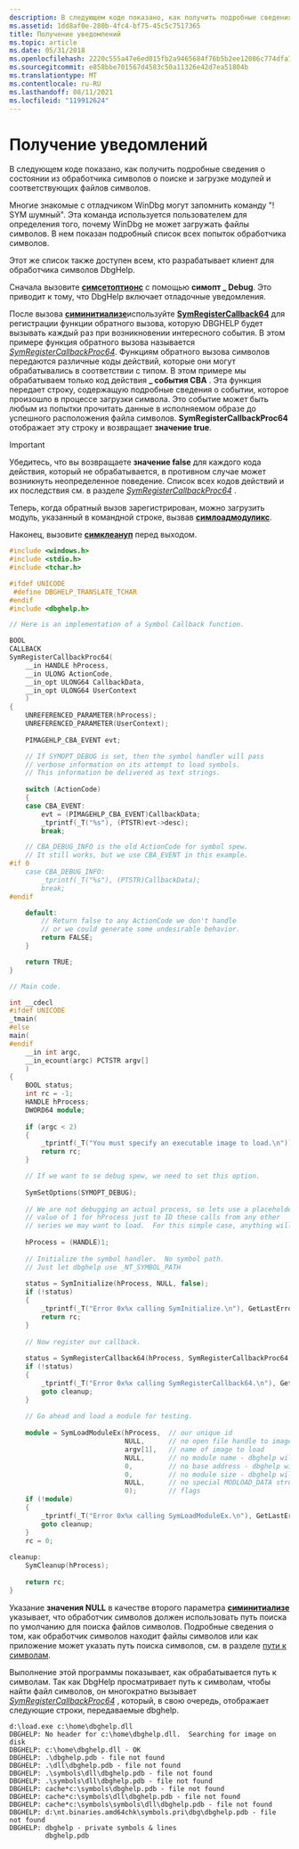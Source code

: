 ```yaml
---
description: В следующем коде показано, как получить подробные сведения о состоянии из обработчика символов о поиске и загрузке модулей и соответствующих файлов символов.
ms.assetid: 1dd8af0e-280b-4fc4-bf75-45c5c7517365
title: Получение уведомлений
ms.topic: article
ms.date: 05/31/2018
ms.openlocfilehash: 2220c555a47e6ed015fb2a9465684f76b5b2ee12086c774dfa75ff12c967291e
ms.sourcegitcommit: e858bbe701567d4583c50a11326e42d7ea51804b
ms.translationtype: MT
ms.contentlocale: ru-RU
ms.lasthandoff: 08/11/2021
ms.locfileid: "119912624"
---
```

# <a name="getting-notifications"></a>Получение уведомлений

В следующем коде показано, как получить подробные сведения о состоянии из обработчика символов о поиске и загрузке модулей и соответствующих файлов символов.

Многие знакомые с отладчиком WinDbg могут запомнить команду "! SYM шумный". Эта команда используется пользователем для определения того, почему WinDbg не может загружать файлы символов. В нем показан подробный список всех попыток обработчика символов.

Этот же список также доступен всем, кто разрабатывает клиент для обработчика символов DbgHelp.

Сначала вызовите [**симсетоптионс**](/windows/desktop/api/Dbghelp/nf-dbghelp-symsetoptions) с помощью **симопт \_ Debug**. Это приводит к тому, что DbgHelp включает отладочные уведомления.

После вызова [**симинитиализе**](/windows/desktop/api/Dbghelp/nf-dbghelp-syminitialize)используйте [**SymRegisterCallback64**](/windows/desktop/api/Dbghelp/nf-dbghelp-symregistercallback) для регистрации функции обратного вызова, которую DBGHELP будет вызывать каждый раз при возникновении интересного события. В этом примере функция обратного вызова называется [*SymRegisterCallbackProc64*](/windows/desktop/api/DbgHelp/nc-dbghelp-psymbol_registered_callback). Функциям обратного вызова символов передаются различные коды действий, которые они могут обрабатывались в соответствии с типом. В этом примере мы обрабатываем только код действия **\_ события CBA** . Эта функция передает строку, содержащую подробные сведения о событии, которое произошло в процессе загрузки символа. Это событие может быть любым из попытки прочитать данные в исполняемом образе до успешного расположения файла символов. **SymRegisterCallbackProc64** отображает эту строку и возвращает **значение true**.

> [!IMPORTANT]
> Убедитесь, что вы возвращаете **значение false** для каждого кода действия, который не обрабатывается, в противном случае может возникнуть неопределенное поведение. Список всех кодов действий и их последствия см. в разделе [*SymRegisterCallbackProc64*](/windows/desktop/api/DbgHelp/nc-dbghelp-psymbol_registered_callback) .

 

Теперь, когда обратный вызов зарегистрирован, можно загрузить модуль, указанный в командной строке, вызвав [**симлоадмодуликс**](/windows/desktop/api/Dbghelp/nf-dbghelp-symloadmoduleex).

Наконец, вызовите [**симклеануп**](/windows/desktop/api/Dbghelp/nf-dbghelp-symcleanup) перед выходом.


```C++
#include <windows.h>
#include <stdio.h>
#include <tchar.h>

#ifdef UNICODE
 #define DBGHELP_TRANSLATE_TCHAR
#endif
#include <dbghelp.h>

// Here is an implementation of a Symbol Callback function.

BOOL 
CALLBACK 
SymRegisterCallbackProc64(
    __in HANDLE hProcess,
    __in ULONG ActionCode,
    __in_opt ULONG64 CallbackData,
    __in_opt ULONG64 UserContext
    )
{
    UNREFERENCED_PARAMETER(hProcess);
    UNREFERENCED_PARAMETER(UserContext);
    
    PIMAGEHLP_CBA_EVENT evt;

    // If SYMOPT_DEBUG is set, then the symbol handler will pass
    // verbose information on its attempt to load symbols.
    // This information be delivered as text strings.
    
    switch (ActionCode)
    {
    case CBA_EVENT:
        evt = (PIMAGEHLP_CBA_EVENT)CallbackData;
        _tprintf(_T("%s"), (PTSTR)evt->desc);
        break;

    // CBA_DEBUG_INFO is the old ActionCode for symbol spew.
    // It still works, but we use CBA_EVENT in this example.
#if 0
    case CBA_DEBUG_INFO:
        _tprintf(_T("%s"), (PTSTR)CallbackData);
        break;
#endif

    default:
        // Return false to any ActionCode we don't handle
        // or we could generate some undesirable behavior.
        return FALSE;
    }

    return TRUE;
}

// Main code.

int __cdecl
#ifdef UNICODE
_tmain(
#else
main(
#endif
    __in int argc,
    __in_ecount(argc) PCTSTR argv[]
    )
{
    BOOL status;
    int rc = -1;
    HANDLE hProcess;
    DWORD64 module;
    
    if (argc < 2)
    {
        _tprintf(_T("You must specify an executable image to load.\n"));
        return rc;
    }

    // If we want to se debug spew, we need to set this option.
        
    SymSetOptions(SYMOPT_DEBUG);
    
    // We are not debugging an actual process, so lets use a placeholder
    // value of 1 for hProcess just to ID these calls from any other
    // series we may want to load.  For this simple case, anything will do.
    
    hProcess = (HANDLE)1;
    
    // Initialize the symbol handler.  No symbol path.  
    // Just let dbghelp use _NT_SYMBOL_PATH
    
    status = SymInitialize(hProcess, NULL, false);
    if (!status)
    {
        _tprintf(_T("Error 0x%x calling SymInitialize.\n"), GetLastError());
        return rc;
    }
     
    // Now register our callback.
    
    status = SymRegisterCallback64(hProcess, SymRegisterCallbackProc64, NULL);
    if (!status)
    {
        _tprintf(_T("Error 0x%x calling SymRegisterCallback64.\n"), GetLastError());
        goto cleanup;
    }
    
    // Go ahead and load a module for testing.
    
    module = SymLoadModuleEx(hProcess,  // our unique id
                             NULL,      // no open file handle to image
                             argv[1],   // name of image to load
                             NULL,      // no module name - dbghelp will get it
                             0,         // no base address - dbghelp will get it
                             0,         // no module size - dbghelp will get it
                             NULL,      // no special MODLOAD_DATA structure
                             0);        // flags
    if (!module)
    {
        _tprintf(_T("Error 0x%x calling SymLoadModuleEx.\n"), GetLastError());
        goto cleanup;
    }
    rc = 0;
    
cleanup:
    SymCleanup(hProcess);
    
    return rc;    
}
```



Указание **значения NULL** в качестве второго параметра [**симинитиализе**](/windows/desktop/api/Dbghelp/nf-dbghelp-syminitialize) указывает, что обработчик символов должен использовать путь поиска по умолчанию для поиска файлов символов. Подробные сведения о том, как обработчик символов находит файлы символов или как приложение может указать путь поиска символов, см. в разделе [пути к символам](symbol-paths.md).

Выполнение этой программы показывает, как обрабатывается путь к символам. Так как DbgHelp просматривает путь к символам, чтобы найти файл символов, он многократно вызывает [*SymRegisterCallbackProc64*](/windows/desktop/api/DbgHelp/nc-dbghelp-psymbol_registered_callback) , который, в свою очередь, отображает следующие строки, передаваемые dbghelp.

``` syntax
d:\load.exe c:\home\dbghelp.dll
DBGHELP: No header for c:\home\dbghelp.dll.  Searching for image on disk
DBGHELP: c:\home\dbghelp.dll - OK
DBGHELP: .\dbghelp.pdb - file not found
DBGHELP: .\dll\dbghelp.pdb - file not found
DBGHELP: .\symbols\dll\dbghelp.pdb - file not found
DBGHELP: .\symbols\dll\dbghelp.pdb - file not found
DBGHELP: cache*c:\symbols\dbghelp.pdb - file not found
DBGHELP: cache*c:\symbols\dll\dbghelp.pdb - file not found
DBGHELP: cache*c:\symbols\symbols\dll\dbghelp.pdb - file not found
DBGHELP: d:\nt.binaries.amd64chk\symbols.pri\dbg\dbghelp.pdb - file not found
DBGHELP: dbghelp - private symbols & lines
         dbghelp.pdb
```

 

 



